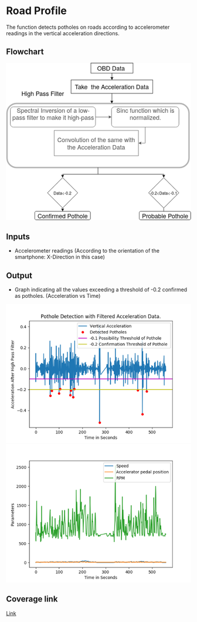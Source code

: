 # Road Profile
The function detects potholes on roads according to accelerometer readings in the vertical acceleration directions.

## Flowchart
![Flowchart](Flowchart.png)

## Inputs
- Accelerometer readings (According to the orientation of the smartphone: X-Direction in this case)

## Output
- Graph indicating all the values exceeding a threshold of -0.2 confirmed as potholes. (Acceleration vs Time)

![](Result/Dataset-2Acc.png)
![](Result/Dataset-2Par.png)

## Coverage link 
[Link](https://raw.githack.com/prithvisekhar/VehicalDiagnosticAlgo/gh-pages/Function/DIARoadProfile/htmlcov/index.html)
